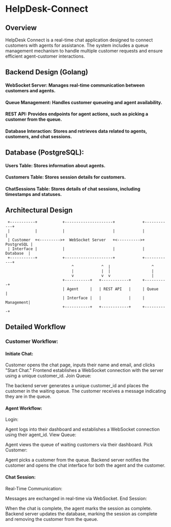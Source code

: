 # HelpDesk-Connect
## Overview
HelpDesk Connect is a real-time chat application designed to connect customers with agents for assistance. The system includes a queue management mechanism to handle multiple customer requests and ensure efficient agent-customer interactions.

## Backend Design (Golang)

####  WebSocket Server: Manages real-time communication between customers and agents.
####  Queue Management: Handles customer queueing and agent availability.
####  REST API: Provides endpoints for agent actions, such as picking a customer from the queue.
####  Database Interaction: Stores and retrieves data related to agents, customers, and chat sessions.


## Database (PostgreSQL):

####  Users Table: Stores information about agents.
####  Customers Table: Stores session details for customers.
####  ChatSessions Table: Stores details of chat sessions, including timestamps and statuses. 

## Architectural Design
```
 +-----------+           +---------------------+            +------------+
 |           |           |                     |            |            |
 | Customer  +<--------->+  WebSocket Server   +<---------->+ PostgreSQL |
 | Interface |           |                     |            |  Database  |
 +-----------+           +---------------------+            +------------+
                             ^            ^  |                  ^
                             |            |  |                  |
                             v            v  v                  |
                         +-----------+   +------------+     +----------+
                         | Agent     |   | REST API   |     | Queue    |
                         | Interface |   |            |     | Management|
                         +-----------+   +------------+     +----------+

```
## Detailed Workflow
### Customer Workflow:

#### Initiate Chat:

Customer opens the chat page, inputs their name and email, and clicks "Start Chat."
Frontend establishes a WebSocket connection with the server using a unique customer_id.
Join Queue:

The backend server generates a unique customer_id and places the customer in the waiting queue.
The customer receives a message indicating they are in the queue.
#### Agent Workflow:

Login:

Agent logs into their dashboard and establishes a WebSocket connection using their agent_id.
View Queue:

Agent views the queue of waiting customers via their dashboard.
Pick Customer:

Agent picks a customer from the queue.
Backend server notifies the customer and opens the chat interface for both the agent and the customer.
####  Chat Session:

Real-Time Communication:

Messages are exchanged in real-time via WebSocket.
End Session:

When the chat is complete, the agent marks the session as complete.
Backend server updates the database, marking the session as complete and removing the customer from the queue.
